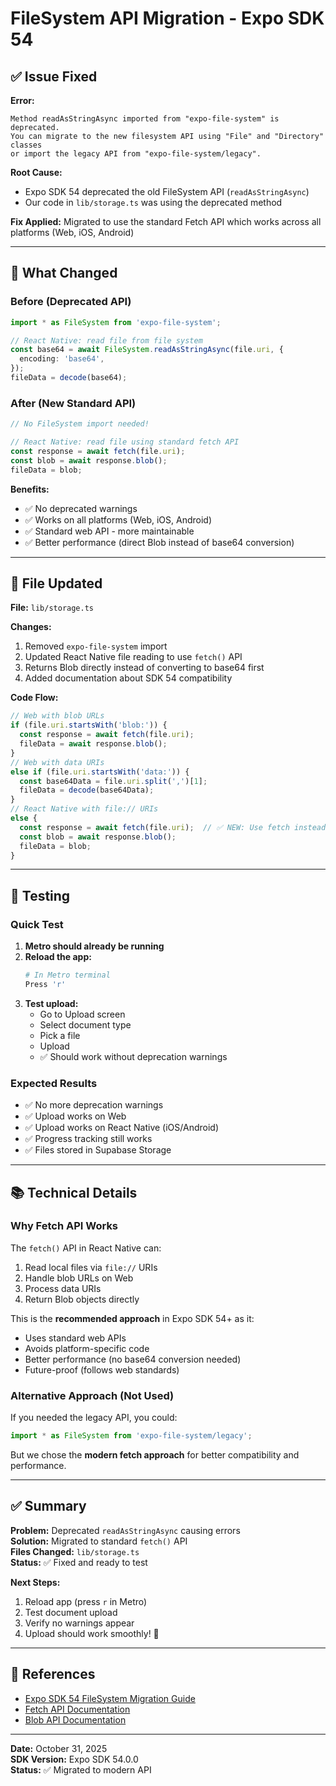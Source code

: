 # FileSystem API Migration - Expo SDK 54

## ✅ Issue Fixed

**Error:**
```
Method readAsStringAsync imported from "expo-file-system" is deprecated.
You can migrate to the new filesystem API using "File" and "Directory" classes 
or import the legacy API from "expo-file-system/legacy".
```

**Root Cause:**
- Expo SDK 54 deprecated the old FileSystem API (`readAsStringAsync`)
- Our code in `lib/storage.ts` was using the deprecated method

**Fix Applied:**
Migrated to use the standard Fetch API which works across all platforms (Web, iOS, Android)

---

## 🔧 What Changed

### Before (Deprecated API)
```typescript
import * as FileSystem from 'expo-file-system';

// React Native: read file from file system
const base64 = await FileSystem.readAsStringAsync(file.uri, {
  encoding: 'base64',
});
fileData = decode(base64);
```

### After (New Standard API)
```typescript
// No FileSystem import needed!

// React Native: read file using standard fetch API
const response = await fetch(file.uri);
const blob = await response.blob();
fileData = blob;
```

**Benefits:**
- ✅ No deprecated warnings
- ✅ Works on all platforms (Web, iOS, Android)
- ✅ Standard web API - more maintainable
- ✅ Better performance (direct Blob instead of base64 conversion)

---

## 📝 File Updated

**File:** `lib/storage.ts`

**Changes:**
1. Removed `expo-file-system` import
2. Updated React Native file reading to use `fetch()` API
3. Returns Blob directly instead of converting to base64 first
4. Added documentation about SDK 54 compatibility

**Code Flow:**
```typescript
// Web with blob URLs
if (file.uri.startsWith('blob:')) {
  const response = await fetch(file.uri);
  fileData = await response.blob();
}
// Web with data URIs
else if (file.uri.startsWith('data:')) {
  const base64Data = file.uri.split(',')[1];
  fileData = decode(base64Data);
}
// React Native with file:// URIs
else {
  const response = await fetch(file.uri);  // ✅ NEW: Use fetch instead of FileSystem
  const blob = await response.blob();
  fileData = blob;
}
```

---

## 🎯 Testing

### Quick Test
1. **Metro should already be running**
2. **Reload the app:**
   ```bash
   # In Metro terminal
   Press 'r'
   ```
3. **Test upload:**
   - Go to Upload screen
   - Select document type
   - Pick a file
   - Upload
   - ✅ Should work without deprecation warnings

### Expected Results
- ✅ No more deprecation warnings
- ✅ Upload works on Web
- ✅ Upload works on React Native (iOS/Android)
- ✅ Progress tracking still works
- ✅ Files stored in Supabase Storage

---

## 📚 Technical Details

### Why Fetch API Works

The `fetch()` API in React Native can:
1. Read local files via `file://` URIs
2. Handle blob URLs on Web
3. Process data URIs
4. Return Blob objects directly

This is the **recommended approach** in Expo SDK 54+ as it:
- Uses standard web APIs
- Avoids platform-specific code
- Better performance (no base64 conversion needed)
- Future-proof (follows web standards)

### Alternative Approach (Not Used)

If you needed the legacy API, you could:
```typescript
import * as FileSystem from 'expo-file-system/legacy';
```

But we chose the **modern fetch approach** for better compatibility and performance.

---

## ✅ Summary

**Problem:** Deprecated `readAsStringAsync` causing errors  
**Solution:** Migrated to standard `fetch()` API  
**Files Changed:** `lib/storage.ts`  
**Status:** ✅ Fixed and ready to test  

**Next Steps:**
1. Reload app (press `r` in Metro)
2. Test document upload
3. Verify no warnings appear
4. Upload should work smoothly! 🚀

---

## 🔗 References

- [Expo SDK 54 FileSystem Migration Guide](https://docs.expo.dev/versions/v54.0.0/sdk/filesystem/)
- [Fetch API Documentation](https://developer.mozilla.org/en-US/docs/Web/API/Fetch_API)
- [Blob API Documentation](https://developer.mozilla.org/en-US/docs/Web/API/Blob)

---

**Date:** October 31, 2025  
**SDK Version:** Expo SDK 54.0.0  
**Status:** ✅ Migrated to modern API
